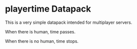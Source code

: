 # playertime Datapack
This is a very simple datapack intended for multiplayer servers.

When there is human, time passes.

When there is no human, time stops.
